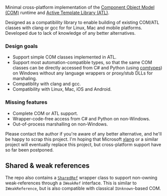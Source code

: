 Minimal cross-platform implementation of the [Component Object Model (COM)](https://docs.microsoft.com/en-us/windows/win32/com/the-component-object-model) runtime and [Active Template Library (ATL)](https://docs.microsoft.com/en-us/cpp/atl/atl-com-desktop-components).

Designed as a compatibility library to enable building of existing COM/ATL classes with clang or gcc for for Linux, Mac and mobile platforms. Developed due to lack of knowledge of any better alternatives.

### Design goals
* Support simple COM classes implemented in ATL.
* Support most automation-compatible types, so that the same COM classes can be directly accessed from C# and Python (using [comtypes](https://pythonhosted.org/comtypes/)) on Windows without any language wrappers or proxy/stub DLLs for marshaling.
* Compatiblity with clang and gcc.
* Compatibility with Linux, Mac, iOS and Android.

### Missing features
* Complete COM or ATL support.
* Wrapper-code-free access from C# and Python on non-Windows.
* Out-of-process marshalling on non-Windows.

Please contact the author if you're aware of any better alternative, and he'll be happy to scrap this project. I'm hoping that Microsoft [xlang](https://github.com/microsoft/xlang) or a similar project will eventually replace this project, but cross-platform support have so far been postponed.

## Shared & weak references
The repo also contains a [`SharedRef`](SharedRef.hpp) wrapper class to support non-owning weak-references through a `IWeakRef` interface. This is similar to `IWeakReference`, but is also compatible with classical `IUnknown`-based COM.
